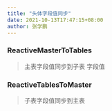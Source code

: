 ```yaml
---
title: "头体字段值同步"
date: 2021-10-13T17:47:15+08:00
author: 张学鹏
---
```

### ReactiveMasterToTables
> 主表字段值同步到子表
字段值
### ReactiveTablesToMaster
> 子表字段值同步到主表